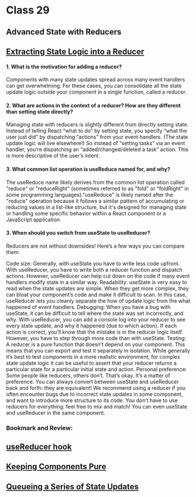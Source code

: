 # Class 29


## Advanced State with Reducers



## [Extracting State Logic into a Reducer](https://react.dev/learn/extracting-state-logic-into-a-reducer)



#### 1. What is the motivation for adding a reducer?

Components with many state updates spread across many event handlers can get overwhelming. For these cases, you can consolidate all the state update logic outside your component in a single function, called a reducer.


#### 2. What are actions in the context of a reducer? How are they different than setting state directly?

Managing state with reducers is slightly different from directly setting state. Instead of telling React “what to do” by setting state, you specify “what the user just did” by dispatching “actions” from your event handlers. (The state update logic will live elsewhere!) So instead of “setting tasks” via an event handler, you’re dispatching an “added/changed/deleted a task” action. This is more descriptive of the user’s intent.



#### 3. What common list operation is useReduce named for, and why?

The useReduce name likely derives from the common list operation called "reduce" or "reduceRight" (sometimes referred to as "fold" or "foldRight" in some programming languages)."useReduce" is likely named after the "reduce" operation because it follows a similar pattern of accumulating or reducing values in a list-like structure, but it's designed for managing state or handling some specific behavior within a React component or a JavaScript application.



#### 3. When should you switch from useState to useReducer?

Reducers are not without downsides! Here’s a few ways you can compare them:

Code size: Generally, with useState you have to write less code upfront. With useReducer, you have to write both a reducer function and dispatch actions. However, useReducer can help cut down on the code if many event handlers modify state in a similar way. Readability: useState is very easy to read when the state updates are simple. When they get more complex, they can bloat your component’s code and make it difficult to scan. In this case, useReducer lets you cleanly separate the how of update logic from the what happened of event handlers. Debugging: When you have a bug with useState, it can be difficult to tell where the state was set incorrectly, and why. With useReducer, you can add a console log into your reducer to see every state update, and why it happened (due to which action). If each action is correct, you’ll know that the mistake is in the reducer logic itself. However, you have to step through more code than with useState. Testing: A reducer is a pure function that doesn’t depend on your component. This means that you can export and test it separately in isolation. While generally it’s best to test components in a more realistic environment, for complex state update logic it can be useful to assert that your reducer returns a particular state for a particular initial state and action. Personal preference: Some people like reducers, others don’t. That’s okay. It’s a matter of preference. You can always convert between useState and useReducer back and forth: they are equivalent! We recommend using a reducer if you often encounter bugs due to incorrect state updates in some component, and want to introduce more structure to its code. You don’t have to use reducers for everything: feel free to mix and match! You can even useState and useReducer in the same component.




### Bookmark and Review:

## [useReducer hook](https://react.dev/reference/react/useReducer)
## [Keeping Components Pure](https://react.dev/learn/keeping-components-pure)
## [Queueing a Series of State Updates](https://react.dev/learn/queueing-a-series-of-state-updates)


